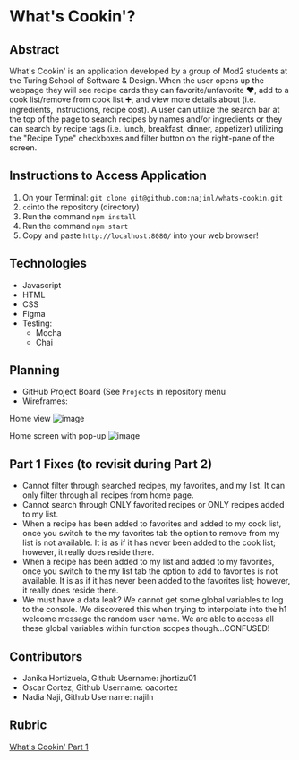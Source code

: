 # What's Cookin'?

## Abstract
What's Cookin' is an application developed by a group of Mod2 students at the Turing School of Software & Design. When the user opens up the webpage they will see recipe cards they can favorite/unfavorite ❤️, add to a cook list/remove from cook list ➕, and view more details about (i.e. ingredients, instructions, recipe cost). A user can utilize the search bar at the top of the page to search recipes by names and/or ingredients or they can search by recipe tags (i.e. lunch, breakfast, dinner, appetizer) utilizing the "Recipe Type" checkboxes and filter button on the right-pane of the screen.

## Instructions to Access Application

1. On your Terminal: `git clone git@github.com:najinl/whats-cookin.git`
2. `cd`into the repository (directory)
3. Run the command `npm install`
4. Run the command `npm start`
5. Copy and paste `http://localhost:8080/` into your web browser!

## Technologies
- Javascript
- HTML
- CSS
- Figma
- Testing:
  - Mocha
  - Chai
  
## Planning
- GitHub Project Board (See `Projects` in repository menu
- Wireframes:

Home view
![image](https://user-images.githubusercontent.com/68795578/131358969-ceacfb84-43a0-4667-b197-71ce1ade59c6.png)

Home screen with pop-up
![image](https://user-images.githubusercontent.com/68795578/131358338-d3dc115f-a2fb-4a0c-b044-8f58ec261504.png)

## Part 1 Fixes (to revisit during Part 2)
- Cannot filter through searched recipes, my favorites, and my list. It can only filter through all recipes from home page.
- Cannot search through ONLY favorited recipes or ONLY recipes added to my list.
- When a recipe has been added to favorites and added to my cook list, once you switch to the my favorites tab the option to remove from my list is not available. It is as if it has never been added to the cook list; however, it really does reside there.
- When a recipe has been added to my list and added to my favorites, once you switch to the my list tab the option to add to favorites is not available. It is as if it has never been added to the favorites list; however, it really does reside there.
- We must have a data leak? We cannot get some global variables to log to the console. We discovered this when trying to interpolate into the h1 welcome message the random user name. We are able to access all these global variables within function scopes though...CONFUSED!

## Contributors
- Janika Hortizuela, Github Username: jhortizu01
- Oscar Cortez, Github Username: oacortez
- Nadia Naji, Github Username: najiln

## Rubric
[What's Cookin' Part 1](https://frontend.turing.edu/projects/whats-cookin-part-one.html)
